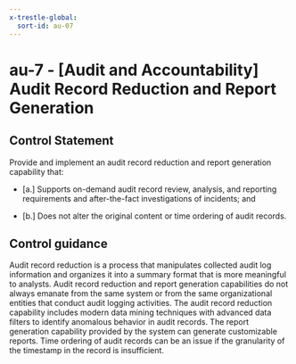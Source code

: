```yaml
---
x-trestle-global:
  sort-id: au-07
---
```


# au-7 - \[Audit and Accountability\] Audit Record Reduction and Report Generation

## Control Statement

Provide and implement an audit record reduction and report generation capability that:

- \[a.\] Supports on-demand audit record review, analysis, and reporting requirements and after-the-fact investigations of incidents; and

- \[b.\] Does not alter the original content or time ordering of audit records.

## Control guidance

Audit record reduction is a process that manipulates collected audit log information and organizes it into a summary format that is more meaningful to analysts. Audit record reduction and report generation capabilities do not always emanate from the same system or from the same organizational entities that conduct audit logging activities. The audit record reduction capability includes modern data mining techniques with advanced data filters to identify anomalous behavior in audit records. The report generation capability provided by the system can generate customizable reports. Time ordering of audit records can be an issue if the granularity of the timestamp in the record is insufficient.
